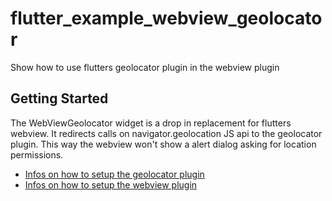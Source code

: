 # flutter_example_webview_geolocator

Show how to use flutters geolocator plugin in the webview plugin

## Getting Started

The WebViewGeolocator widget is a drop in replacement for flutters webview.
It redirects calls on navigator.geolocation JS api to the geolocator plugin.
This way the webview won't show a alert dialog asking for location permissions.

- [Infos on how to setup the geolocator plugin](https://pub.dev/packages/geolocator)
- [Infos on how to setup the webview plugin ](https://pub.dev/packages/webview_flutter)

